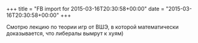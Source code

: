 +++
title = "FB import for 2015-03-16T20:30:58+00:00"
date = "2015-03-16T20:30:58+00:00"
+++

Смотрю лекцию по теории игр от ВШЭ, в которой математически доказывается, что либералы вымрут к хуям)


